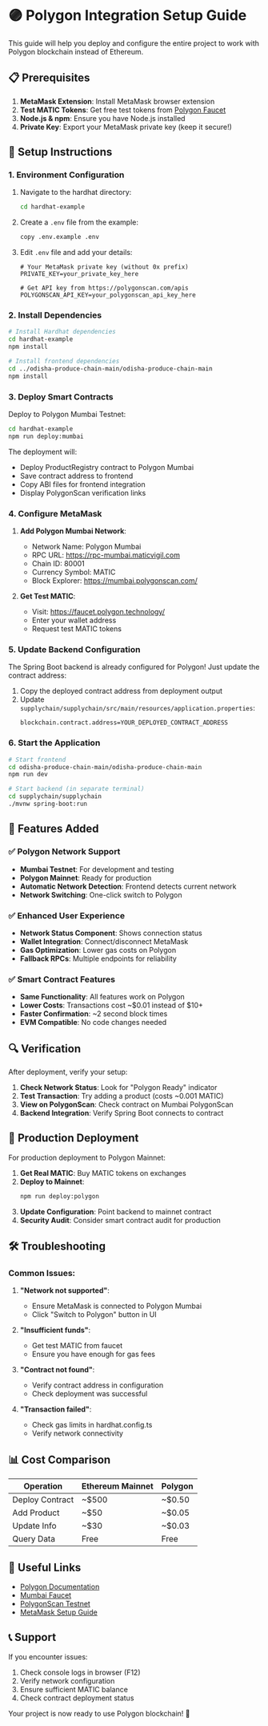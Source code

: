 # 🟣 Polygon Integration Setup Guide

This guide will help you deploy and configure the entire project to work with Polygon blockchain instead of Ethereum.

## 📋 Prerequisites

1. **MetaMask Extension**: Install MetaMask browser extension
2. **Test MATIC Tokens**: Get free test tokens from [Polygon Faucet](https://faucet.polygon.technology/)
3. **Node.js & npm**: Ensure you have Node.js installed
4. **Private Key**: Export your MetaMask private key (keep it secure!)

## 🔧 Setup Instructions

### 1. Environment Configuration

1. Navigate to the hardhat directory:
   ```bash
   cd hardhat-example
   ```

2. Create a `.env` file from the example:
   ```bash
   copy .env.example .env
   ```

3. Edit `.env` file and add your details:
   ```env
   # Your MetaMask private key (without 0x prefix)
   PRIVATE_KEY=your_private_key_here
   
   # Get API key from https://polygonscan.com/apis
   POLYGONSCAN_API_KEY=your_polygonscan_api_key_here
   ```

### 2. Install Dependencies

```bash
# Install Hardhat dependencies
cd hardhat-example
npm install

# Install frontend dependencies
cd ../odisha-produce-chain-main/odisha-produce-chain-main
npm install
```

### 3. Deploy Smart Contracts

Deploy to Polygon Mumbai Testnet:
```bash
cd hardhat-example
npm run deploy:mumbai
```

The deployment will:
- Deploy ProductRegistry contract to Polygon Mumbai
- Save contract address to frontend
- Copy ABI files for frontend integration
- Display PolygonScan verification links

### 4. Configure MetaMask

1. **Add Polygon Mumbai Network**:
   - Network Name: Polygon Mumbai
   - RPC URL: https://rpc-mumbai.maticvigil.com
   - Chain ID: 80001
   - Currency Symbol: MATIC
   - Block Explorer: https://mumbai.polygonscan.com/

2. **Get Test MATIC**:
   - Visit: https://faucet.polygon.technology/
   - Enter your wallet address
   - Request test MATIC tokens

### 5. Update Backend Configuration

The Spring Boot backend is already configured for Polygon! Just update the contract address:

1. Copy the deployed contract address from deployment output
2. Update `supplychain/supplychain/src/main/resources/application.properties`:
   ```properties
   blockchain.contract.address=YOUR_DEPLOYED_CONTRACT_ADDRESS
   ```

### 6. Start the Application

```bash
# Start frontend
cd odisha-produce-chain-main/odisha-produce-chain-main
npm run dev

# Start backend (in separate terminal)
cd supplychain/supplychain
./mvnw spring-boot:run
```

## 🎯 Features Added

### ✅ Polygon Network Support
- **Mumbai Testnet**: For development and testing
- **Polygon Mainnet**: Ready for production
- **Automatic Network Detection**: Frontend detects current network
- **Network Switching**: One-click switch to Polygon

### ✅ Enhanced User Experience
- **Network Status Component**: Shows connection status
- **Wallet Integration**: Connect/disconnect MetaMask
- **Gas Optimization**: Lower gas costs on Polygon
- **Fallback RPCs**: Multiple endpoints for reliability

### ✅ Smart Contract Features
- **Same Functionality**: All features work on Polygon
- **Lower Costs**: Transactions cost ~$0.01 instead of $10+
- **Faster Confirmation**: ~2 second block times
- **EVM Compatible**: No code changes needed

## 🔍 Verification

After deployment, verify your setup:

1. **Check Network Status**: Look for "Polygon Ready" indicator
2. **Test Transaction**: Try adding a product (costs ~0.001 MATIC)
3. **View on PolygonScan**: Check contract on Mumbai PolygonScan
4. **Backend Integration**: Verify Spring Boot connects to contract

## 🚀 Production Deployment

For production deployment to Polygon Mainnet:

1. **Get Real MATIC**: Buy MATIC tokens on exchanges
2. **Deploy to Mainnet**:
   ```bash
   npm run deploy:polygon
   ```
3. **Update Configuration**: Point backend to mainnet contract
4. **Security Audit**: Consider smart contract audit for production

## 🛠 Troubleshooting

### Common Issues:

1. **"Network not supported"**:
   - Ensure MetaMask is connected to Polygon Mumbai
   - Click "Switch to Polygon" button in UI

2. **"Insufficient funds"**:
   - Get test MATIC from faucet
   - Ensure you have enough for gas fees

3. **"Contract not found"**:
   - Verify contract address in configuration
   - Check deployment was successful

4. **"Transaction failed"**:
   - Check gas limits in hardhat.config.ts
   - Verify network connectivity

## 📊 Cost Comparison

| Operation | Ethereum Mainnet | Polygon |
|-----------|------------------|---------|
| Deploy Contract | ~$500 | ~$0.50 |
| Add Product | ~$50 | ~$0.05 |
| Update Info | ~$30 | ~$0.03 |
| Query Data | Free | Free |

## 🔗 Useful Links

- [Polygon Documentation](https://docs.polygon.technology/)
- [Mumbai Faucet](https://faucet.polygon.technology/)
- [PolygonScan Testnet](https://mumbai.polygonscan.com/)
- [MetaMask Setup Guide](https://docs.polygon.technology/docs/develop/metamask/config-polygon-on-metamask/)

## 📞 Support

If you encounter issues:
1. Check console logs in browser (F12)
2. Verify network configuration
3. Ensure sufficient MATIC balance
4. Check contract deployment status

Your project is now ready to use Polygon blockchain! 🎉